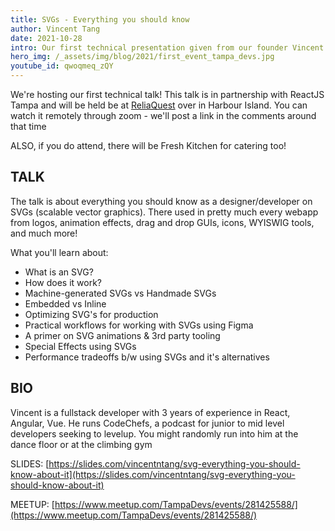 ```yaml
---
title: SVGs - Everything you should know
author: Vincent Tang
date: 2021-10-28
intro: Our first technical presentation given from our founder Vincent Tang
hero_img: /_assets/img/blog/2021/first_event_tampa_devs.jpg
youtube_id: qwoqmeq_zQY
---
```


We're hosting our first technical talk! This talk is in partnership with ReactJS Tampa and will be held be at [ReliaQuest](https://reliaquest.com) over in Harbour Island. You can watch it remotely through zoom - we'll post a link in the comments around that time

ALSO, if you do attend, there will be Fresh Kitchen for catering too!

## TALK

The talk is about everything you should know as a designer/developer on SVGs (scalable vector graphics). There used in pretty much every webapp from logos, animation effects, drag and drop GUIs, icons, WYISWIG tools, and much more!

What you'll learn about:

- What is an SVG?
- How does it work?
- Machine-generated SVGs vs Handmade SVGs
- Embedded vs Inline
- Optimizing SVG's for production
- Practical workflows for working with SVGs using Figma
- A primer on SVG animations & 3rd party tooling
- Special Effects using SVGs
- Performance tradeoffs b/w using SVGs and it's alternatives

## BIO

Vincent is a fullstack developer with 3 years of experience in React, Angular, Vue. He runs CodeChefs, a podcast for junior to mid level developers seeking to levelup. You might randomly run into him at the dance floor or at the climbing gym

SLIDES: [https://slides.com/vincentntang/svg-everything-you-should-know-about-it](https://slides.com/vincentntang/svg-everything-you-should-know-about-it)

MEETUP: [https://www.meetup.com/TampaDevs/events/281425588/](https://www.meetup.com/TampaDevs/events/281425588/)